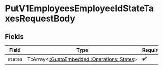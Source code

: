 # PutV1EmployeesEmployeeIdStateTaxesRequestBody


## Fields

| Field                                                                              | Type                                                                               | Required                                                                           | Description                                                                        |
| ---------------------------------------------------------------------------------- | ---------------------------------------------------------------------------------- | ---------------------------------------------------------------------------------- | ---------------------------------------------------------------------------------- |
| `states`                                                                           | T::Array<[::GustoEmbedded::Operations::States](../../models/operations/states.md)> | :heavy_check_mark:                                                                 | N/A                                                                                |